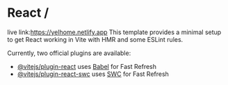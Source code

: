 # React /
live link:https://yelhome.netlify.app
This template provides a minimal setup to get React working in Vite with HMR and some ESLint rules.

Currently, two official plugins are available:






- [@vitejs/plugin-react](https://github.com/vitejs/vite-plugin-react/blob/main/packages/plugin-react/README.md) uses [Babel](https://babeljs.io/) for Fast Refresh
- [@vitejs/plugin-react-swc](https://github.com/vitejs/vite-plugin-react-swc) uses [SWC](https://swc.rs/) for Fast Refresh
